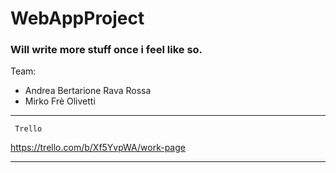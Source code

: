 # WebAppProject

### Will write more stuff once i feel like so.

Team:

- Andrea Bertarione Rava Rossa
- Mirko Frè Olivetti

____
     Trello
https://trello.com/b/Xf5YvpWA/work-page
____
